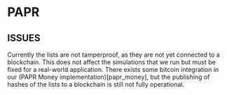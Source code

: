 # PAPR

## ISSUES

Currently the lists are not tamperproof, as they are not yet connected to a blockchain. This does not affect the simulations that we run but must be fixed for a real-world application. There exists some bitcoin integration in our (PAPR Money implementation)[papr_money], but the publishing of hashes of the lists to a blockchain is still not fully operational.
